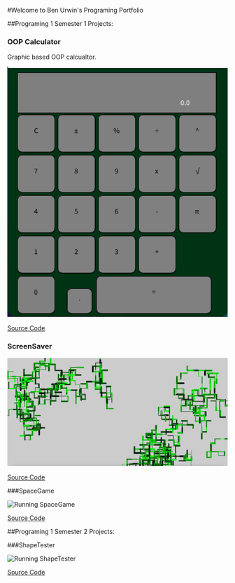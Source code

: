 #Welcome to Ben Urwin's Programing Portfolio

##Programing 1 Semester 1 Projects:

### OOP Calculator

Graphic based OOP calcualtor. 

![Running Calculator](https://github.com/Benurwin24/Programing-Portfolio-/blob/main/images/calc.png?raw=true)

[Source Code](https://github.com/Benurwin24/Programing-Portfolio-/tree/main/src/calculator)

### ScreenSaver

![Running ScreenSaver](https://github.com/Benurwin24/Programing-Portfolio-/blob/main/images/ScreenSaver.png?raw=true)

[Source Code]()

###SpaceGame

![Running SpaceGame]()

[Source Code]()

##Programing 1 Semester 2 Projects:

###ShapeTester

![Running ShapeTester]()

[Source Code]()
